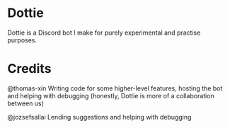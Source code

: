 # Dottie

Dottie is a Discord bot I make for purely experimental and practise purposes.

# Credits

@thomas-xin
Writing code for some higher-level features, hosting the bot and helping with debugging
(honestly, Dottie is more of a collaboration between us)

@jozsefsallai
Lending suggestions and helping with debugging
